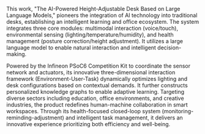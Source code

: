 This work, "The AI-Powered Height-Adjustable Desk Based on Large Language Models," pioneers the integration of AI technology into traditional desks, establishing an intelligent learning and office ecosystem. The system integrates three core modules: multimodal interaction (voice/touch), environmental sensing (lighting/temperature/humidity), and health management (posture correction/height adjustment). It utilizes a large language model to enable natural interaction and intelligent decision-making.

Powered by the Infineon PSoC6 Competition Kit to coordinate the sensor network and actuators, its innovative three-dimensional interaction framework (Environment-User-Task) dynamically optimizes lighting and desk configurations based on contextual demands. It further constructs personalized knowledge graphs to enable adaptive learning. Targeting diverse sectors including education, office environments, and creative industries, the product redefines human-machine collaboration in smart workspaces. Through its health-focused closed-loop system (monitoring-reminding-adjustment) and intelligent task management, it delivers an innovative experience prioritizing both efficiency and well-being.
